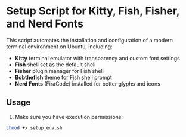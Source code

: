 # Setup Script for Kitty, Fish, Fisher, and Nerd Fonts

This script automates the installation and configuration of a modern terminal environment on Ubuntu, including:

- **Kitty** terminal emulator with transparency and custom font settings  
- **Fish** shell set as the default shell  
- **Fisher** plugin manager for Fish shell  
- **Bobthefish** theme for Fish shell prompt  
- **Nerd Fonts** (FiraCode) installed for better glyphs and icons  

## Usage

1. Make sure you have execution permissions:

```bash
chmod +x setup_env.sh
